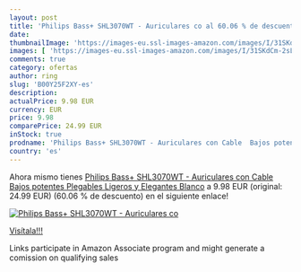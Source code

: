 ```yaml
---
layout: post
title: 'Philips Bass+ SHL3070WT - Auriculares co al 60.06 % de descuento'
date: 
thumbnailImage: 'https://images-eu.ssl-images-amazon.com/images/I/31SKdCm-2sL._SL200_.jpg'
images: [ 'https://images-eu.ssl-images-amazon.com/images/I/31SKdCm-2sL._SL200_.jpg' ]
comments: true
category: ofertas
author: ring
slug: 'B00Y25F2XY-es'
description:
actualPrice: 9.98 EUR
currency: EUR
price: 9.98
comparePrice: 24.99 EUR
inStock: true
prodname: 'Philips Bass+ SHL3070WT - Auriculares con Cable  Bajos potentes  Plegables  Ligeros y Elegantes  Blanco'
country: 'es'
---
```


Ahora mismo tienes [Philips Bass+ SHL3070WT - Auriculares con Cable  Bajos potentes  Plegables  Ligeros y Elegantes  Blanco](https://www.amazon.es/dp/B00Y25F2XY/?tag=tolees-21) a 9.98 EUR (original: 24.99 EUR) (60.06 %  de descuento) en el siguiente enlace!

[![Philips Bass+ SHL3070WT - Auriculares co](https://images-eu.ssl-images-amazon.com/images/I/31SKdCm-2sL._SL200_.jpg)](https://www.amazon.es/dp/B00Y25F2XY/?tag=tolees-21)

[Visítala!!!](https://www.amazon.es/dp/B00Y25F2XY/?tag=tolees-21)

Links participate in Amazon Associate program and might generate a comission on qualifying sales
